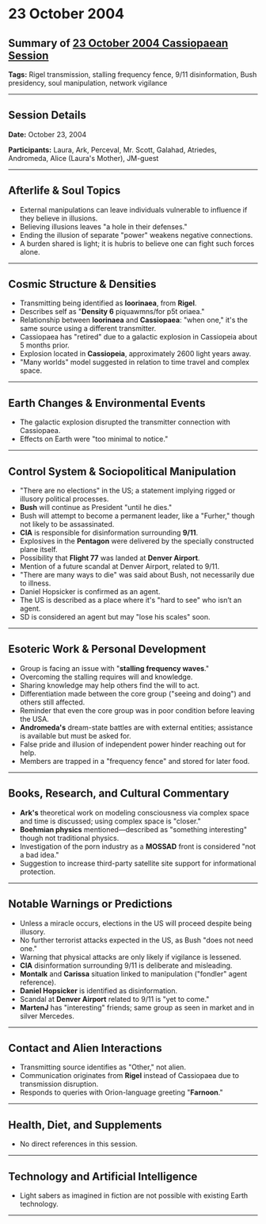 # 23 October 2004

## Summary of [23 October 2004 Cassiopaean Session](https://cassiopaea.org/forum/threads/session-23-october-2004.21614/)

**Tags:** Rigel transmission, stalling frequency fence, 9/11 disinformation, Bush presidency, soul manipulation, network vigilance

---


## Session Details

**Date:** October 23, 2004

**Participants:** Laura, Ark, Perceval, Mr. Scott, Galahad, Atriedes, Andromeda, Alice (Laura's Mother), JM-guest

---


## Afterlife & Soul Topics

- External manipulations can leave individuals vulnerable to influence if they believe in illusions.
- Believing illusions leaves "a hole in their defenses."
- Ending the illusion of separate "power" weakens negative connections.
- A burden shared is light; it is hubris to believe one can fight such forces alone.

---


## Cosmic Structure & Densities

- Transmitting being identified as **Ioorinaea**, from **Rigel**.
- Describes self as "**Density 6** piquawmns/for p5t oriaea."
- Relationship between **Ioorinaea** and **Cassiopaea**: "when one," it's the same source using a different transmitter.
- Cassiopaea has "retired" due to a galactic explosion in Cassiopeia about 5 months prior.
- Explosion located in **Cassiopeia**, approximately 2600 light years away.
- "Many worlds" model suggested in relation to time travel and complex space.

---


## Earth Changes & Environmental Events

- The galactic explosion disrupted the transmitter connection with Cassiopaea.
- Effects on Earth were "too minimal to notice."

---


## Control System & Sociopolitical Manipulation

- "There are no elections" in the US; a statement implying rigged or illusory political processes.
- **Bush** will continue as President "until he dies."
- Bush will attempt to become a permanent leader, like a "Furher," though not likely to be assassinated.
- **CIA** is responsible for disinformation surrounding **9/11**.
- Explosives in the **Pentagon** were delivered by the specially constructed plane itself.
- Possibility that **Flight 77** was landed at **Denver Airport**.
- Mention of a future scandal at Denver Airport, related to 9/11.
- "There are many ways to die" was said about Bush, not necessarily due to illness.
- Daniel Hopsicker is confirmed as an agent.
- The US is described as a place where it's "hard to see" who isn’t an agent.
- SD is considered an agent but may "lose his scales" soon.

---


## Esoteric Work & Personal Development

- Group is facing an issue with "**stalling frequency waves**."
- Overcoming the stalling requires will and knowledge.
- Sharing knowledge may help others find the will to act.
- Differentiation made between the core group ("seeing and doing") and others still affected.
- Reminder that even the core group was in poor condition before leaving the USA.
- **Andromeda's** dream-state battles are with external entities; assistance is available but must be asked for.
- False pride and illusion of independent power hinder reaching out for help.
- Members are trapped in a "frequency fence" and stored for later food.

---


## Books, Research, and Cultural Commentary

- **Ark's** theoretical work on modeling consciousness via complex space and time is discussed; using complex space is "closer."
- **Boehmian physics** mentioned—described as "something interesting" though not traditional physics.
- Investigation of the porn industry as a **MOSSAD** front is considered "not a bad idea."
- Suggestion to increase third-party satellite site support for informational protection.

---


## Notable Warnings or Predictions

- Unless a miracle occurs, elections in the US will proceed despite being illusory.
- No further terrorist attacks expected in the US, as Bush "does not need one."
- Warning that physical attacks are only likely if vigilance is lessened.
- **CIA** disinformation surrounding 9/11 is deliberate and misleading.
- **Montalk** and **Carissa** situation linked to manipulation ("fondler" agent reference).
- **Daniel Hopsicker** is identified as disinformation.
- Scandal at **Denver Airport** related to 9/11 is "yet to come."
- **MartenJ** has "interesting" friends; same group as seen in market and in silver Mercedes.

---


## Contact and Alien Interactions

- Transmitting source identifies as "Other," not alien.
- Communication originates from **Rigel** instead of Cassiopaea due to transmission disruption.
- Responds to queries with Orion-language greeting "**Farnoon**."

---



## Health, Diet, and Supplements

- No direct references in this session.

---


## Technology and Artificial Intelligence

- Light sabers as imagined in fiction are not possible with existing Earth technology.

---


